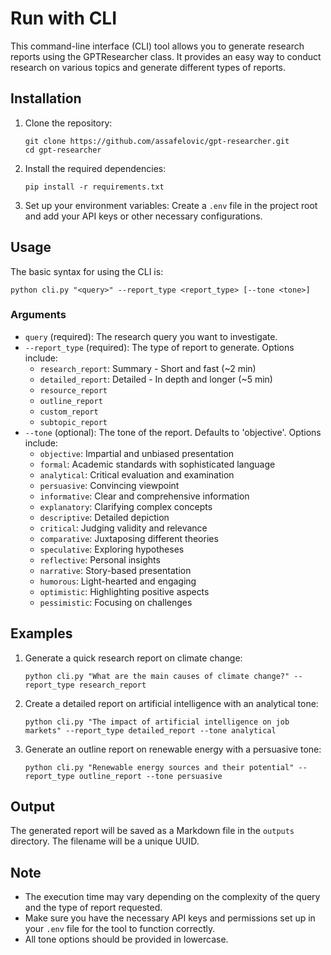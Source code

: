# Run with CLI

This command-line interface (CLI) tool allows you to generate research reports using the GPTResearcher class. It provides an easy way to conduct research on various topics and generate different types of reports.

## Installation

1. Clone the repository:
   ```
   git clone https://github.com/assafelovic/gpt-researcher.git
   cd gpt-researcher
   ```

2. Install the required dependencies:
   ```
   pip install -r requirements.txt
   ```

3. Set up your environment variables:
   Create a `.env` file in the project root and add your API keys or other necessary configurations.

## Usage

The basic syntax for using the CLI is:

```
python cli.py "<query>" --report_type <report_type> [--tone <tone>]
```

### Arguments

- `query` (required): The research query you want to investigate.
- `--report_type` (required): The type of report to generate. Options include:
  - `research_report`: Summary - Short and fast (~2 min)
  - `detailed_report`: Detailed - In depth and longer (~5 min)
  - `resource_report`
  - `outline_report`
  - `custom_report`
  - `subtopic_report`
- `--tone` (optional): The tone of the report. Defaults to 'objective'. Options include:
  - `objective`: Impartial and unbiased presentation
  - `formal`: Academic standards with sophisticated language
  - `analytical`: Critical evaluation and examination
  - `persuasive`: Convincing viewpoint
  - `informative`: Clear and comprehensive information
  - `explanatory`: Clarifying complex concepts
  - `descriptive`: Detailed depiction
  - `critical`: Judging validity and relevance
  - `comparative`: Juxtaposing different theories
  - `speculative`: Exploring hypotheses
  - `reflective`: Personal insights
  - `narrative`: Story-based presentation
  - `humorous`: Light-hearted and engaging
  - `optimistic`: Highlighting positive aspects
  - `pessimistic`: Focusing on challenges

## Examples

1. Generate a quick research report on climate change:
   ```
   python cli.py "What are the main causes of climate change?" --report_type research_report
   ```

2. Create a detailed report on artificial intelligence with an analytical tone:
   ```
   python cli.py "The impact of artificial intelligence on job markets" --report_type detailed_report --tone analytical
   ```

3. Generate an outline report on renewable energy with a persuasive tone:
   ```
   python cli.py "Renewable energy sources and their potential" --report_type outline_report --tone persuasive
   ```

## Output

The generated report will be saved as a Markdown file in the `outputs` directory. The filename will be a unique UUID.

## Note

- The execution time may vary depending on the complexity of the query and the type of report requested.
- Make sure you have the necessary API keys and permissions set up in your `.env` file for the tool to function correctly.
- All tone options should be provided in lowercase.
